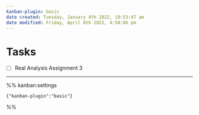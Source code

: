```yaml
---
kanban-plugin: basic
date created: Tuesday, January 4th 2022, 10:53:47 am
date modified: Friday, April 8th 2022, 4:58:06 pm
---
```


# Tasks

- [ ] Real Analysis Assignment 3

***

%% kanban:settings

```
{"kanban-plugin":"basic"}
```

%%
